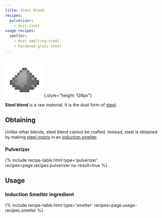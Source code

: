 ```yaml
---
title: Steel Blend
recipes:
  pulverizer:
    - dust-steel
usage-recipes:
  smelter:
    - dust-smelting-steel
    - hardened-glass-steel
---
```


![Steel blend](/assets/images/thermal-foundation/dust-steel.png){:style="height: 128px"}


**Steel blend** is a raw material. It is the dust form of
[steel](/docs/thermal-foundation/items/materials/ingots/steel-ingot/).


Obtaining
---------

Unlike other blends, steel blend cannot be crafted. Instead, steel is obtained
by making [steel
ingots](/docs/thermal-foundation/items/materials/ingots/steel-ingot/) in an
[induction smelter](/docs/thermal-expansion/machines/induction-smelter/).

### Pulverizer
{% include recipe-table.html type='pulverizer' recipes=page.recipes.pulverizer no-result=true %}


Usage
-----

### Induction Smelter ingredient
{% include recipe-table.html type='smelter' recipes=page.usage-recipes.smelter %}
